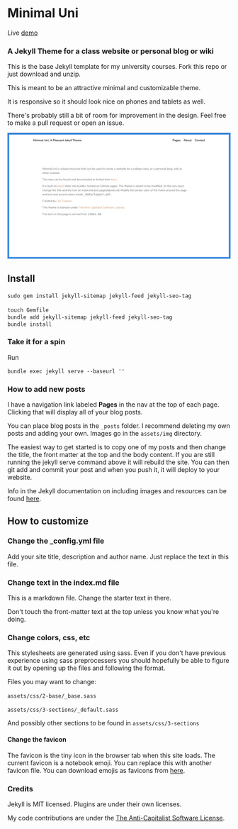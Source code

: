 # Minimal Uni 

Live [demo](https://leetusman.com/minimal-uni/)

### A Jekyll Theme for a class website or personal blog or wiki

This is the base Jekyll template for my university courses. Fork this repo or just download and unzip.

This is meant to be an attractive minimal and customizable theme.

It is responsive so it should look nice on phones and tablets as well.

There's probably still a bit of room for improvement in the design. Feel free to make a pull request or open an issue.

![Minimal Uni](assets/img/screenshot.jpg)  

## Install

```
sudo gem install jekyll-sitemap jekyll-feed jekyll-seo-tag

touch Gemfile
bundle add jekyll-sitemap jekyll-feed jekyll-seo-tag
bundle install
```

### Take it for a spin

Run 

```
bundle exec jekyll serve --baseurl ''
```

### How to add new posts

I have a navigation link labeled **Pages** in the nav at the top of each page. Clicking that will display all of your blog posts.

You can place blog posts in the ```_posts``` folder. I recommend deleting my own posts and adding your own. Images go in the ```assets/img``` directory. 

The easiest way to get started is to copy one of my posts and then change the title, the front matter at the top and the body content. If you are still running the jekyll serve command above it will rebuild the site. You can then git add and commit your post and when you push it, it will deploy to your website.

Info in the Jekyll documentation on including images and resources can be found [here](https://jekyllrb.com/docs/posts/#including-images-and-resources).

## How to customize

### Change the _config.yml file

Add your site title, description and author name. Just replace the text in this file.

### Change text in the index.md file

This is a markdown file. Change the starter text in there.

Don't touch the front-matter text at the top unless you know what you're doing.

### Change colors, css, etc

This stylesheets are generated using sass. Even if you don't have previous experience using sass preprocessers you should hopefully be able to figure it out by opening up the files and following the format.

Files you may want to change:

```assets/css/2-base/_base.sass```

```assets/css/3-sections/_default.sass```

And possibly other sections to be found in ```assets/css/3-sections```



#### Change the favicon

The favicon is the tiny icon in the browser tab when this site loads. The current favicon is a notebook emoji. You can replace this with another favicon file. You can download emojis as favicons from [here](https://favicon.io/emoji-favicons/).


### Credits

Jekyll is MIT licensed. Plugins are under their own licenses.

My code contributions are under the [The Anti-Capitalist Software License](https://anticapitalist.software/).
